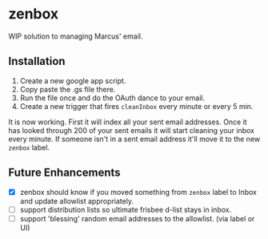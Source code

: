 # zenbox

WIP solution to managing Marcus' email.

## Installation

1. Create a new google app script.
2. Copy paste the .gs file there.
3. Run the file once and do the OAuth dance to your email.
4. Create a new trigger that fires `cleanInbox` every minute or every 5 min.

It is now working. First it will index all your sent email addresses. Once it has looked through 200 of your sent emails it will start cleaning your inbox every minute. If someone isn't in a sent email address it'll move it to the new `zenbox` label.

## Future Enhancements

- [x] zenbox should know if you moved something from `zenbox` label to Inbox and update allowlist appropriately.
- [ ] support distribution lists so ultimate frisbee d-list stays in inbox.
- [ ] support 'blessing' random email addresses to the allowlist. (via label or UI)
